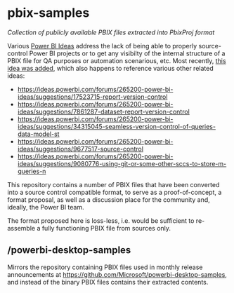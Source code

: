 # pbix-samples

*Collection of publicly available PBIX files extracted into PbixProj format*

Various [Power BI Ideas](https://ideas.powerbi.com/forums/265200-power-bi-ideas) address the lack of being able to properly source-control Power BI projects or to get any visibilty of the internal structure of a PBIX file for QA purposes or automation scenarious, etc. Most recently, [this idea was added](https://ideas.powerbi.com/forums/265200-power-bi-ideas/suggestions/36978934-built-in-git-support-in-powerbi-desktop), which also happens to reference various other related ideas:

- https://ideas.powerbi.com/forums/265200-power-bi-ideas/suggestions/17523715-report-version-control
- https://ideas.powerbi.com/forums/265200-power-bi-ideas/suggestions/7861287-dataset-report-version-control
- https://ideas.powerbi.com/forums/265200-power-bi-ideas/suggestions/34315045-seamless-version-control-of-queries-data-model-st
- https://ideas.powerbi.com/forums/265200-power-bi-ideas/suggestions/9677517-source-control
- https://ideas.powerbi.com/forums/265200-power-bi-ideas/suggestions/9080776-using-git-or-some-other-sccs-to-store-m-queries-n

This repository contains a number of PBIX files that have been converted into a source control compatible format, to serve as a proof-of-concept, a format proposal, as well as a discussion place for the community and, ideally, the Power BI team.

The format proposed here is loss-less, i.e. would be sufficient to re-assemble a fully functioning PBIX file from sources only.

## /powerbi-desktop-samples

Mirrors the repository containing PBIX files used in monthly release announcements at https://github.com/Microsoft/powerbi-desktop-samples, and instead of the binary PBIX files contains their extracted contents.